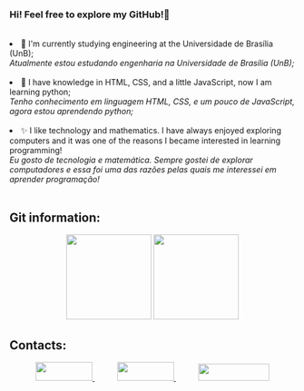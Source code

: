 ### Hi! Feel free to explore my GitHub!👋

<br>

<li> 🔭 I'm currently studying engineering at the Universidade de Brasília (UnB); <br>
  <i>Atualmente estou estudando engenharia na Universidade de Brasília (UnB);</li> </i>
 <br>
 
<li> 🌱 I have knowledge in HTML, CSS, and a little JavaScript, now I am learning python; <br>
<i>Tenho conhecimento em linguagem HTML, CSS, e um pouco de JavaScript, agora estou aprendendo python;</li> </i>
<br>

<li> ✨ I like technology and mathematics. I have always enjoyed exploring computers and it was one of the reasons I became interested in learning programming!<br>
<i>Eu gosto de tecnologia e matemática. Sempre gostei de explorar computadores e essa foi uma das razões pelas quais me interessei em aprender programação!</li> </i>

<br>

<!--Central de meus status-->

## Git information:	<br>

<p align="center">
<img height="150em"
      src="https://githu-readme-stats.vercel.app/api/top-langs/?username=DaviRogs&text_color=FFFFFF&show_icons=true&exclude_repo=monitoria,DashEccomerce,Learning-HTML&count_private=true&bg_color=0D1117&layout=compact"
    /> <img height="150em" src="https://github-readme-stats.vercel.app/api?username=DaviRogs&count_private=true&show_icons=true&cache_seconds=86400&custom_title=Github%20Status&text_color=FFFFFF&bg_color=0D1117"
    />

</p>

<!--Meios de Contato-->

## Contacts: <br>

<p align="center">
    <a href="https://github.com/DaviRogs"> 
        <img width="100em" height="33em" src="https://img.shields.io/badge/github-%23100000.svg?&style=for-the-badge&logo=github&logoColor=white&Color&link=mailto:https://github.com/DaviRogs">
    </a>
    &nbsp;&nbsp;&nbsp;&nbsp;&nbsp;&nbsp;&nbsp;&nbsp;&nbsp;
    <a href="mailto:davirocha12.80@gmail.com">
        <img width="100em" height="33em" src="https://img.shields.io/badge/gmail-D14836?&style=for-the-badge&logo=gmail&logoColor=white&link=mailto:davirocha12.80@gmail.com">
    </a>
    &nbsp;&nbsp;&nbsp;&nbsp;&nbsp;&nbsp;&nbsp;&nbsp;&nbsp;
    <a href="https://www.linkedin.com/in/davi-rogs1">
        <img width="125em" height="30em" src="https://img.shields.io/badge/linkedin-%230077B5.svg?&style=for-the-badge&logo=linkedin&logoColor=white&link=mailto:https://www.linkedin.com/in/davi-rogs1">
    </a>
</p>
